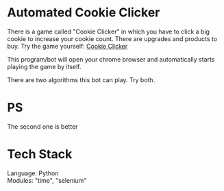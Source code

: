 # Automated Cookie Clicker
There is a game called "Cookie Clicker" in which you have to click a big cookie to increase your cookie count. There are upgrades and products to buy.
Try the game yourself: <a href="https://orteil.dashnet.org/cookieclicker/">Cookie Clicker</a>
  
This program/bot will open your chrome browser and automatically starts playing the game by itself.

There are two algorithms this bot can play.
Try both.

# PS
The second one is better

# Tech Stack
Language: Python <br>
Modules: "time", "selenium"
